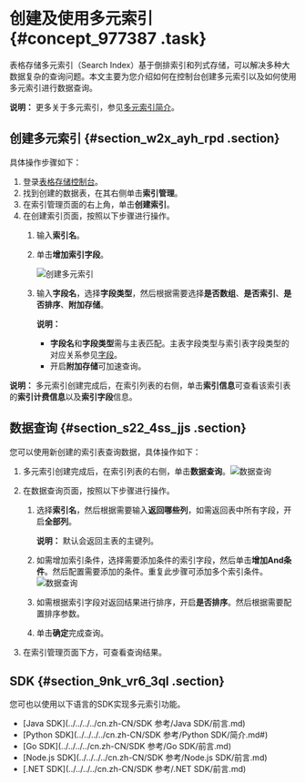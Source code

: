 # 创建及使用多元索引 {#concept_977387 .task}

表格存储多元索引（Search Index）基于倒排索引和列式存储，可以解决多种大数据复杂的查询问题。本文主要为您介绍如何在控制台创建多元索引以及如何使用多元索引进行数据查询。

**说明：** 更多关于多元索引，参见[多元索引简介](../../../../cn.zh-CN/开发指南/多元索引/简介.md#)。

## 创建多元索引 {#section_w2x_ayh_rpd .section}

具体操作步骤如下：

1.  登录[表格存储控制台](https://ots.console.aliyun.com)。
2.  找到创建的数据表，在其右侧单击**索引管理**。
3.  在索引管理页面的右上角，单击**创建索引**。
4.  在创建索引页面，按照以下步骤进行操作。 
    1.  输入**索引名**。
    2.  单击**增加索引字段**。 

        ![创建多元索引](http://static-aliyun-doc.oss-cn-hangzhou.aliyuncs.com/assets/img/789002/156877571950735_zh-CN.png)

    3.  输入**字段名**，选择**字段类型**，然后根据需要选择**是否数组**、**是否索引**、**是否排序**、**附加存储**。 

        **说明：** 

        -   **字段名**和**字段类型**需与主表匹配。主表字段类型与索引表字段类型的对应关系参见[字段](../../../../cn.zh-CN/开发指南/多元索引/使用多元索引/概述.md#section_6wz_wq2_70x)。
        -   开启**附加存储**可加速查询。

**说明：** 多元索引创建完成后，在索引列表的右侧，单击**索引信息**可查看该索引表的**索引计费信息**以及**索引字段**信息。

## 数据查询 {#section_s22_4ss_jjs .section}

您可以使用新创建的索引表查询数据，具体操作如下：

1.  多元索引创建完成后，在索引列表的右侧，单击**数据查询**。![数据查询](http://static-aliyun-doc.oss-cn-hangzhou.aliyuncs.com/assets/img/789002/156877571950739_zh-CN.png)


2.  在数据查询页面，按照以下步骤进行操作。 
    1.  选择**索引名**，然后根据需要输入**返回哪些列**，如需返回表中所有字段，开启**全部列**。 

        **说明：** 默认会返回主表的主键列。

    2.  如需增加索引条件，选择需要添加条件的索引字段，然后单击**增加And条件**。然后配置需要添加的条件。重复此步骤可添加多个索引条件。![数据查询](http://static-aliyun-doc.oss-cn-hangzhou.aliyuncs.com/assets/img/789002/156877571950751_zh-CN.png)


    3.  如需根据索引字段对返回结果进行排序，开启**是否排序**。然后根据需要配置排序参数。
    4.  单击**确定**完成查询。
3.  在索引管理页面下方，可查看查询结果。

## SDK {#section_9nk_vr6_3ql .section}

您可也以使用以下语言的SDK实现多元索引功能。

-   [Java SDK](../../../../cn.zh-CN/SDK 参考/Java SDK/前言.md)
-   [Python SDK](../../../../cn.zh-CN/SDK 参考/Python SDK/简介.md#)
-   [Go SDK](../../../../cn.zh-CN/SDK 参考/Go SDK/前言.md)
-   [Node.js SDK](../../../../cn.zh-CN/SDK 参考/Node.js SDK/前言.md)
-   [.NET SDK](../../../../cn.zh-CN/SDK 参考/.NET SDK/前言.md)

